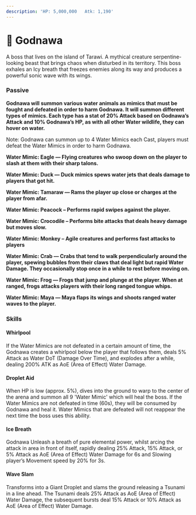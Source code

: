 ```yaml
---
description: 'HP: 5,000,000   Atk: 1,190'
---
```


# 🌊 Godnawa

A boss that lives on the island of Tarawi. A mythical creature serpentine-looking beast that brings chaos when disturbed in its territory. This boss exhales an Icy breath that freezes enemies along its way and produces a powerful sonic wave with its wings.

### Passive

**Godnawa will summon various water animals as mimics that must be fought and defeated in order to harm Godnawa. It will summon different types of mimics. Each type has a stat of 20% Attack based on Godnawa’s Attack and 10% Godnawa’s HP, as with all other Water wildlife, they can hover on water.**

Note: Godnawa can summon up to 4 Water Mimics each Cast, players must defeat the Water Mimics in order to harm Godnawa.

**Water Mimic: Eagle — Flying creatures who swoop down on the player to slash at them with their sharp talons.**

**Water Mimic: Duck — Duck mimics spews water jets that deals damage to players that got hit.**

**Water Mimic: Tamaraw — Rams the player up close or charges at the player from afar.**

**Water Mimic: Peacock – Performs rapid swipes against the player.**

**Water Mimic: Crocodile – Performs bite attacks that deals heavy damage but moves slow.**

**Water Mimic: Monkey – Agile creatures and performs fast attacks to players**

**Water Mimic: Crab — Crabs that tend to walk perpendicularly around the player, spewing bubbles from their claws that deal light but rapid Water Damage. They occasionally stop once in a while to rest before moving on.**

**Water Mimic: Frog — Frogs that jump and plunge at the player. When at ranged, frogs attacks players with their long ranged tongue whips.**

**Water Mimic: Maya — Maya flaps its wings and shoots ranged water waves to the player.**

### **Skills**

#### **Whirlpool**

If the Water Mimics are not defeated in a certain amount of time, the Godnawa creates a whirlpool below the player that follows them, deals 5% Attack as Water DoT (Damage Over Time), and explodes after a while, dealing 200% ATK as AoE (Area of Effect) Water Damage.

#### **Droplet Aid**

When HP is low (approx. 5%), dives into the ground to warp to the center of the arena and summon all 9 'Water Mimic' which will heal the boss. If the Water Mimics are not defeated in time (60s), they will be consumed by Godnawa and heal it. Water Mimics that are defeated will not reappear the next time the boss uses this ability.

#### **Ice Breath**

Godnawa Unleash a breath of pure elemental power, whilst arcing the attack in area in front of itself, rapidly dealing 25% Attack, 15% Attack, or 5% Attack as AoE (Area of Effect) Water Damage for 6s and Slowing player’s Movement speed by 20% for 3s.

#### **Wave Slam**

Transforms into a Giant Droplet and slams the ground releasing a Tsunami in a line ahead. The Tsunami deals 25% Attack as AoE (Area of Effect) Water Damage, the subsequent bursts deal 15% Attack or 10% Attack as AoE (Area of Effect) Water Damage.

